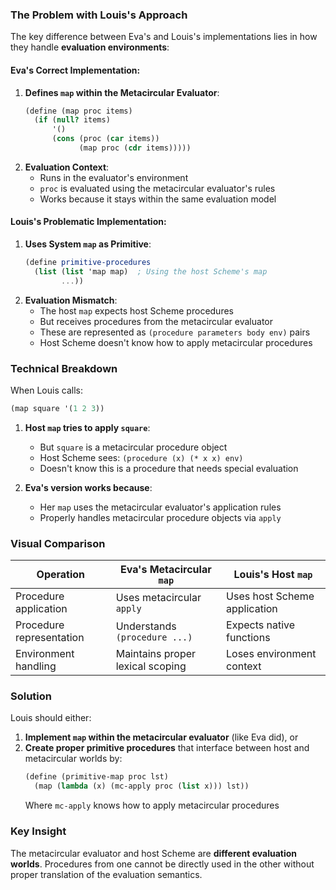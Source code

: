 ### The Problem with Louis's Approach

The key difference between Eva's and Louis's implementations lies in how they handle **evaluation environments**:

#### Eva's Correct Implementation:
1. **Defines `map` within the Metacircular Evaluator**:
   ```scheme
   (define (map proc items)
     (if (null? items)
         '()
         (cons (proc (car items))
               (map proc (cdr items)))))
   ```
2. **Evaluation Context**:
   - Runs in the evaluator's environment
   - `proc` is evaluated using the metacircular evaluator's rules
   - Works because it stays within the same evaluation model

#### Louis's Problematic Implementation:
1. **Uses System `map` as Primitive**:
   ```scheme
   (define primitive-procedures
     (list (list 'map map)  ; Using the host Scheme's map
           ...))
   ```
2. **Evaluation Mismatch**:
   - The host `map` expects host Scheme procedures
   - But receives procedures from the metacircular evaluator
   - These are represented as `(procedure parameters body env)` pairs
   - Host Scheme doesn't know how to apply metacircular procedures

### Technical Breakdown

When Louis calls:
```scheme
(map square '(1 2 3))
```

1. **Host `map` tries to apply `square`**:
   - But `square` is a metacircular procedure object
   - Host Scheme sees: `(procedure (x) (* x x) env)`
   - Doesn't know this is a procedure that needs special evaluation

2. **Eva's version works because**:
   - Her `map` uses the metacircular evaluator's application rules
   - Properly handles metacircular procedure objects via `apply`

### Visual Comparison

| Operation | Eva's Metacircular `map` | Louis's Host `map` |
|-----------|--------------------------|--------------------|
| Procedure application | Uses metacircular `apply` | Uses host Scheme application |
| Procedure representation | Understands `(procedure ...)` | Expects native functions |
| Environment handling | Maintains proper lexical scoping | Loses environment context |

### Solution

Louis should either:
1. **Implement `map` within the metacircular evaluator** (like Eva did), or
2. **Create proper primitive procedures** that interface between host and metacircular worlds by:
   ```scheme
   (define (primitive-map proc lst)
     (map (lambda (x) (mc-apply proc (list x))) lst))
   ```
   Where `mc-apply` knows how to apply metacircular procedures

### Key Insight

The metacircular evaluator and host Scheme are **different evaluation worlds**. Procedures from one cannot be directly used in the other without proper translation of the evaluation semantics.

